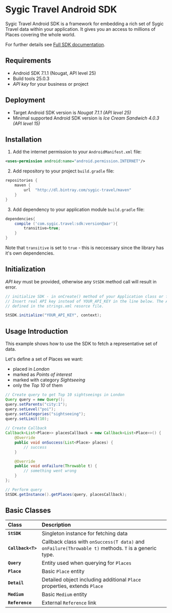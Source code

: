# Sygic Travel Android SDK


Sygic Travel Android SDK is a framework for embedding a rich set of Sygic Travel data within your application. It gives you an access to millions of Places covering the whole world.

For further details see [Full SDK documentation](http://docs.sygictravelapi.com/android-sdk/master).

## Requirements

- Android SDK 7.1.1 (Nougat, API level 25)
- Build tools 25.0.3
- _API key_ for your business or project

## Deployment

- Target Android SDK version is *Nougat 7.1.1 (API level 25)*
- Minimal supported Android SDK version is *Ice Cream Sandwich 4.0.3 (API level 15)*

## Installation
1. Add the internet permission to your `AndroidManifest.xml` file:
```xml
<uses-permission android:name="android.permission.INTERNET"/>
```

2. Add repository to your project `build.gradle` file:
```groovy
repositories {
	maven {
		url  "http://dl.bintray.com/sygic-travel/maven"
	}
}
```

3. Add dependency to your application module `build.gradle` file:

```groovy
dependencies{
	compile ('com.sygic.travel:sdk:version@aar'){
		transitive=true;
	}
}
```
Note that `transitive` is set to `true` - this is neccessary since the library has it's own dependencies.

## Initialization

*API key* must be provided, otherwise any `StSDK` method call will result in error.

```java
// initialize SDK - in onCreate() method of your Application class or first Activity
// Insert real API key instead of YOUR_API_KEY in the line below. The API key can be
// defined in the strings.xml resorce file.

StSDK.initialize("YOUR_API_KEY", context);
```

## Usage Introduction

This example shows how to use the SDK to fetch a representative set of data.

Let's define a set of Places we want:

- placed in _London_
- marked as _Points of interest_
- marked with category _Sightseeing_
- only the _Top 10_ of them

```java	
// Create query to get Top 10 sightseeings in London
Query query = new Query();
query.setParents("city:1");
query.setLevel("poi");
query.setCategories("sightseeing");
query.setLimit(10);
	
// Create Callback
Callback<List<Place>> placesCallback = new Callback<List<Place>>() {
	@Override
	public void onSuccess(List<Place> places) {
		// success
	}

	@Override
	public void onFailure(Throwable t) {
		// something went wrong
	}
};

// Perform query
StSDK.getInstance().getPlaces(query, placesCallback);
```

## Basic Classes

Class               | Description
:-------------------|:---------------------
**`StSDK`**         | Singleton instance for fetching data
**`Callback<T>`**   | Callback class with `onSuccess(T data)` and `onFailure(Throwable t)` methods. `T` is a generic type.
**`Query`**         | Entity used when querying for `Places`
**`Place`**         | Basic `Place` entity
**`Detail`**        | Detailed object including additional `Place` properties, extends `Place`
**`Medium`**        | Basic `Medium` entity
**`Reference`**     | External `Reference` link
